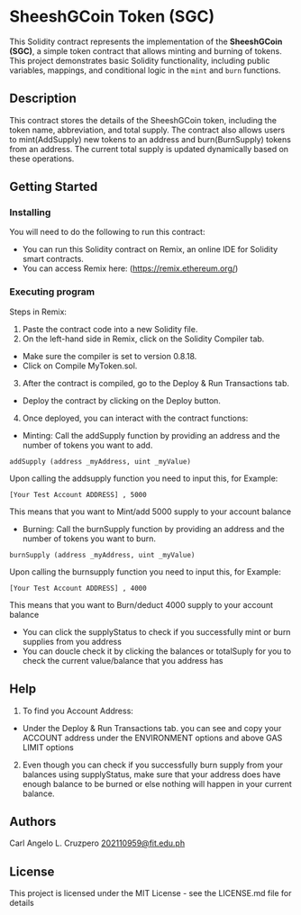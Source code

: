 # SheeshGCoin Token (SGC)

This Solidity contract represents the implementation of the **SheeshGCoin (SGC)**, a simple token contract that allows minting and burning of tokens. This project demonstrates basic Solidity functionality, including public variables, mappings, and conditional logic in the `mint` and `burn` functions.

## Description

This contract stores the details of the SheeshGCoin token, including the token name, abbreviation, and total supply. The contract also allows users to mint(AddSupply) new tokens to an address and burn(BurnSupply) tokens from an address. The current total supply is updated dynamically based on these operations.

## Getting Started

### Installing
You will need to do the following to run this contract:
* You can run this Solidity contract on Remix, an online IDE for Solidity smart contracts.
* You can access Remix here: (https://remix.ethereum.org/)

### Executing program

Steps in Remix:
1. Paste the contract code into a new Solidity file.
2. On the left-hand side in Remix, click on the Solidity Compiler tab.
  * Make sure the compiler is set to version 0.8.18.
  * Click on Compile MyToken.sol.
3. After the contract is compiled, go to the Deploy & Run Transactions tab.
  * Deploy the contract by clicking on the Deploy button.
4. Once deployed, you can interact with the contract functions:
  * Minting: Call the addSupply function by providing an address and the number of tokens you want to add.
```
addSupply (address _myAddress, uint _myValue)
```
Upon calling the addsupply function you need to input this, for Example:
```
[Your Test Account ADDRESS] , 5000 
```
This means that you want to Mint/add 5000 supply to your account balance


  * Burning: Call the burnSupply function by providing an address and the number of tokens you want to burn.
```
burnSupply (address _myAddress, uint _myValue)
```
Upon calling the burnsupply function you need to input this, for Example:
```
[Your Test Account ADDRESS] , 4000 
```
This means that you want to Burn/deduct 4000 supply to your account balance
  
  * You can click the supplyStatus to check if you successfully mint or burn supplies from you address
  * You can doucle check it by clicking the balances or totalSuply for you to check the current value/balance that you address has

## Help
1. To find you Account Address:
* Under the Deploy & Run Transactions tab. you can see and copy your ACCOUNT address under the ENVIRONMENT options and above GAS LIMIT options
2. Even though you can check if you successfully burn supply from your balances using supplyStatus, make sure that your address does have enough balance to be burned or else nothing will happen in your current balance.

## Authors

Carl Angelo L. Cruzpero
202110959@fit.edu.ph

## License

This project is licensed under the MIT License - see the LICENSE.md file for details
